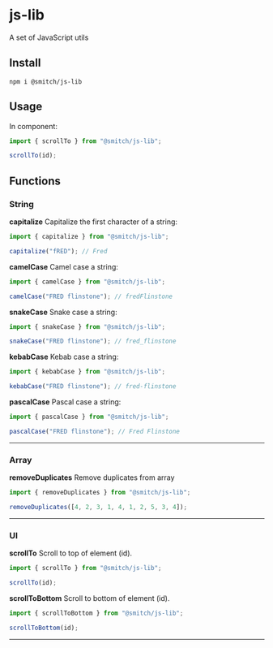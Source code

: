 # js-lib

A set of JavaScript utils

## Install

```shell
npm i @smitch/js-lib
```

## Usage

In component:

```js
import { scrollTo } from "@smitch/js-lib";

scrollTo(id);
```

## Functions

### String

**capitalize**
Capitalize the first character of a string:

```js
import { capitalize } from "@smitch/js-lib";

capitalize("fRED"); // Fred
```

**camelCase**
Camel case a string:

```js
import { camelCase } from "@smitch/js-lib";

camelCase("FRED flinstone"); // fredFlinstone
```

**snakeCase**
Snake case a string:

```js
import { snakeCase } from "@smitch/js-lib";

snakeCase("FRED flinstone"); // fred_flinstone
```

**kebabCase**
Kebab case a string:

```js
import { kebabCase } from "@smitch/js-lib";

kebabCase("FRED flinstone"); // fred-flinstone
```

**pascalCase**
Pascal case a string:

```js
import { pascalCase } from "@smitch/js-lib";

pascalCase("FRED flinstone"); // Fred Flinstone
```

---

### Array

**removeDuplicates**
Remove duplicates from array

```js
import { removeDuplicates } from "@smitch/js-lib";

removeDuplicates([4, 2, 3, 1, 4, 1, 2, 5, 3, 4]);
```

---

### UI

**scrollTo**
Scroll to top of element (id).

```js
import { scrollTo } from "@smitch/js-lib";

scrollTo(id);
```

**scrollToBottom**
Scroll to bottom of element (id).

```js
import { scrollToBottom } from "@smitch/js-lib";

scrollToBottom(id);
```

---
